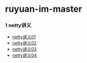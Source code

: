 # ruyuan-im-master
### 1 netty讲义
  * [netty讲义01](https://www.notion.so/richardzh/netty-09a3577326154d64a7c522a9ac2838ae?pvs=4)
  * [netty讲义02](https://www.notion.so/richardzh/netty-02-ca250d2337004597b46d1bba45774e61?pvs=4)
  * [netty讲义03](https://www.notion.so/richardzh/netty-03-63134ca078f24cb2a44fa1b7728d6523?pvs=4)
  * [netty讲义04](https://www.notion.so/richardzh/netty-04-6a15ab91780644519d5cce9fd0af5eca?pvs=4)

